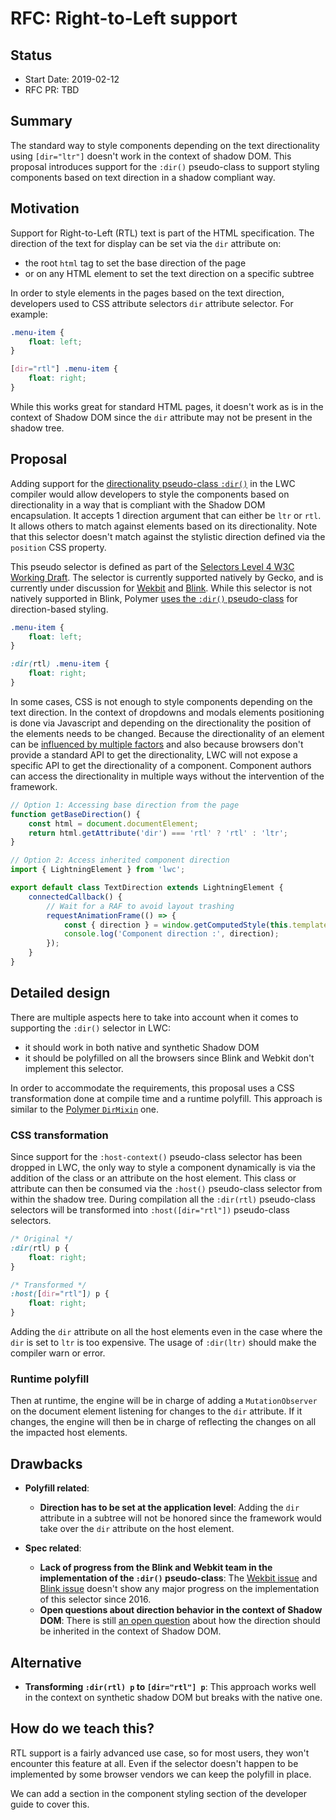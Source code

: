 # RFC: Right-to-Left support

## Status

- Start Date: 2019-02-12
- RFC PR: TBD

## Summary

The standard way to style components depending on the text directionality using `[dir="ltr"]` doesn't work in the context of shadow DOM. This proposal introduces support for the `:dir()` pseudo-class to support styling components based on text direction in a shadow compliant way.

## Motivation

Support for Right-to-Left (RTL) text is part of the HTML specification. The direction of the text for display can be set via the `dir` attribute on:
- the root `html` tag to set the base direction of the page
- or on any HTML element to set the text direction on a specific subtree

In order to style elements in the pages based on the text direction, developers used to CSS attribute selectors `dir` attribute selector. For example:

```css
.menu-item {
    float: left;
}

[dir="rtl"] .menu-item {
    float: right;
}
```

While this works great for standard HTML pages, it doesn't work as is in the context of Shadow DOM since the `dir` attribute may not be present in the shadow tree.

## Proposal

Adding support for the [directionality pseudo-class `:dir()`][MDN page] in the LWC compiler would allow developers to style the components based on directionality in a way that is compliant with the Shadow DOM encapsulation. It accepts 1 direction argument that can either be `ltr` or `rtl`. It allows others to match against elements based on its directionality. Note that this selector doesn't match against the stylistic direction defined via the `position` CSS property.

This pseudo selector is defined as part of the [Selectors Level 4 W3C Working Draft][Selector Level 4 spec]. The selector is currently supported natively by Gecko, and is currently under discussion for [Wekbit][Webkit issue] and [Blink][Blink issue]. While this selector is not natively supported in Blink, Polymer [uses the `:dir()` pseudo-class][Polymer direction-based selector] for direction-based styling.

```css
.menu-item {
    float: left;
}

:dir(rtl) .menu-item {
    float: right;
}
```

In some cases, CSS is not enough to style components depending on the text direction. In the context of dropdowns and modals elements positioning is done via Javascript and depending on the directionality the position of the elements needs to be changed. Because the directionality of an element can be [influenced by multiple factors][Directionality computation of an element] and also because browsers don't provide a standard API to get the directionality, LWC will not expose a specific API to get the directionality of a component. Component authors can access the directionality in multiple ways without the intervention of the framework.

```js
// Option 1: Accessing base direction from the page
function getBaseDirection() {
    const html = document.documentElement;
    return html.getAttribute('dir') === 'rtl' ? 'rtl' : 'ltr';
}

// Option 2: Access inherited component direction
import { LightningElement } from 'lwc';

export default class TextDirection extends LightningElement {
    connectedCallback() {
        // Wait for a RAF to avoid layout trashing
        requestAnimationFrame(() => {
            const { direction } = window.getComputedStyle(this.template.host);
            console.log('Component direction :', direction);
        });
    }
}
```

## Detailed design

There are multiple aspects here to take into account when it comes to supporting the `:dir()` selector in LWC:
* it should work in both native and synthetic Shadow DOM
* it should be polyfilled on all the browsers since Blink and Webkit don't implement this selector.

In order to accommodate the requirements, this proposal uses a CSS transformation done at compile time and a runtime polyfill. This approach is similar to the [Polymer `DirMixin`][Polymer dir mixin] one.

### CSS transformation

Since support for the `:host-context()` pseudo-class selector has been dropped in LWC, the only way to style a component dynamically is via the addition of the class or an attribute on the host element. This class or attribute can then be consumed via the `:host()` pseudo-class selector from within the shadow tree. During compilation all the `:dir(rtl)` pseudo-class selectors will be transformed into `:host([dir="rtl"])` pseudo-class selectors.

```css
/* Original */
:dir(rtl) p {
    float: right;
}

/* Transformed */
:host([dir="rtl"]) p {
    float: right;
}
```

Adding the `dir` attribute on all the host elements even in the case where the `dir` is set to `ltr` is too expensive. The usage of `:dir(ltr)` should make the compiler warn or error.

### Runtime polyfill

Then at runtime, the engine will be in charge of adding a `MutationObserver` on the document element listening for changes to the `dir` attribute. If it changes, the engine will then be in charge of reflecting the changes on all the impacted host elements.

## Drawbacks

- **Polyfill related**:
    - **Direction has to be set at the application level**: Adding the `dir` attribute in a subtree will not be honored since the framework would take over the `dir` attribute on the host element.

- **Spec related**:
    - **Lack of progress from the Blink and Webkit team in the implementation of the `:dir()` pseudo-class**: The [Wekbit issue][Webkit issue] and [Blink issue][Blink issue] doesn't show any major progress on the implementation of this selector since 2016.
    - **Open questions about direction behavior in the context of Shadow DOM**: There is still [an open question][Discussion about direction inheritance model in Shadow DOM] about how the direction should be inherited in the context of Shadow DOM.

## Alternative

* **Transforming `:dir(rtl) p` to `[dir="rtl"] p`**: This approach works well in the context on synthetic shadow DOM but breaks with the native one.

## How do we teach this?

RTL support is a fairly advanced use case, so for most users, they won't encounter this feature at all. Even if the selector doesn't happen to be implemented by some browser vendors we can keep the polyfill in place.

We can add a section in the component styling section of the developer guide to cover this.


[MDN page]: https://developer.mozilla.org/en-US/docs/Web/CSS/:dir
[Selector Level 4 spec]: https://www.w3.org/TR/selectors-4/#the-dir-pseudo
[Directionality computation of an element]: https://html.spec.whatwg.org/multipage/dom.html#the-directionality

[Webkit issue]: https://bugs.webkit.org/show_bug.cgi?id=64861
[Blink issue]: https://bugs.chromium.org/p/chromium/issues/detail?id=576815
[Discussion about direction inheritance model in Shadow DOM]: https://github.com/whatwg/html/issues/3699

[Polymer dir mixin]: https://github.com/Polymer/polymer/blob/aba0f9049fb43d50b068e01e2751ef274cab1dd1/lib/mixins/dir-mixin.js
[Polymer direction-based selector]: https://polymer-library.polymer-project.org/3.0/docs/devguide/style-shadow-dom#style-directional-text-with-the-dir-selector